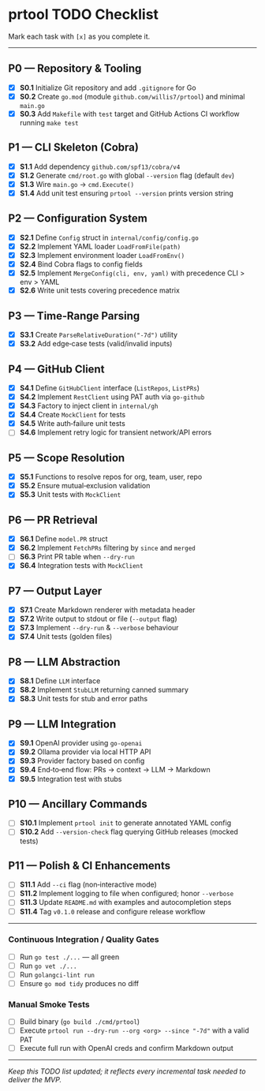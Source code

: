 # prtool TODO Checklist

Mark each task with `[x]` as you complete it.

---

## P0 — Repository & Tooling
- [x] **S0.1** Initialize Git repository and add `.gitignore` for Go
- [x] **S0.2** Create `go.mod` (module `github.com/willis7/prtool`) and minimal `main.go`
- [x] **S0.3** Add `Makefile` with `test` target and GitHub Actions CI workflow running `make test`

## P1 — CLI Skeleton (Cobra)
- [x] **S1.1** Add dependency `github.com/spf13/cobra/v4`
- [x] **S1.2** Generate `cmd/root.go` with global `--version` flag (default `dev`)
- [x] **S1.3** Wire `main.go` → `cmd.Execute()`
- [x] **S1.4** Add unit test ensuring `prtool --version` prints version string

## P2 — Configuration System
- [x] **S2.1** Define `Config` struct in `internal/config/config.go`
- [x] **S2.2** Implement YAML loader `LoadFromFile(path)`
- [x] **S2.3** Implement environment loader `LoadFromEnv()`
- [x] **S2.4** Bind Cobra flags to config fields
- [x] **S2.5** Implement `MergeConfig(cli, env, yaml)` with precedence CLI > env > YAML
- [x] **S2.6** Write unit tests covering precedence matrix

## P3 — Time‑Range Parsing
- [x] **S3.1** Create `ParseRelativeDuration("-7d")` utility
- [x] **S3.2** Add edge‑case tests (valid/invalid inputs)

## P4 — GitHub Client
- [x] **S4.1** Define `GitHubClient` interface (`ListRepos`, `ListPRs`)
- [x] **S4.2** Implement `RestClient` using PAT auth via `go-github`
- [x] **S4.3** Factory to inject client in `internal/gh`
- [x] **S4.4** Create `MockClient` for tests
- [x] **S4.5** Write auth‑failure unit tests
- [ ] **S4.6** Implement retry logic for transient network/API errors

## P5 — Scope Resolution
- [x] **S5.1** Functions to resolve repos for org, team, user, repo
- [x] **S5.2** Ensure mutual‑exclusion validation
- [x] **S5.3** Unit tests with `MockClient`

## P6 — PR Retrieval
- [x] **S6.1** Define `model.PR` struct
- [x] **S6.2** Implement `FetchPRs` filtering by `since` and `merged`
- [ ] **S6.3** Print PR table when `--dry-run`
- [x] **S6.4** Integration tests with `MockClient`

## P7 — Output Layer
- [x] **S7.1** Create Markdown renderer with metadata header
- [x] **S7.2** Write output to stdout or file (`--output` flag)
- [x] **S7.3** Implement `--dry-run` & `--verbose` behaviour
- [x] **S7.4** Unit tests (golden files)

## P8 — LLM Abstraction
- [x] **S8.1** Define `LLM` interface
- [x] **S8.2** Implement `StubLLM` returning canned summary
- [x] **S8.3** Unit tests for stub and error paths

## P9 — LLM Integration
- [x] **S9.1** OpenAI provider using `go-openai`
- [x] **S9.2** Ollama provider via local HTTP API
- [x] **S9.3** Provider factory based on config
- [x] **S9.4** End‑to‑end flow: PRs → context → LLM → Markdown
- [x] **S9.5** Integration test with stubs

## P10 — Ancillary Commands
- [ ] **S10.1** Implement `prtool init` to generate annotated YAML config
- [ ] **S10.2** Add `--version-check` flag querying GitHub releases (mocked tests)

## P11 — Polish & CI Enhancements
- [ ] **S11.1** Add `--ci` flag (non‑interactive mode)
- [ ] **S11.2** Implement logging to file when configured; honor `--verbose`
- [ ] **S11.3** Update `README.md` with examples and autocompletion steps
- [ ] **S11.4** Tag `v0.1.0` release and configure release workflow

---

### Continuous Integration / Quality Gates
- [ ] Run `go test ./...` — all green
- [ ] Run `go vet ./...`
- [ ] Run `golangci-lint run`
- [ ] Ensure `go mod tidy` produces no diff

### Manual Smoke Tests
- [ ] Build binary (`go build ./cmd/prtool`)
- [ ] Execute `prtool run --dry-run --org <org> --since "-7d"` with a valid PAT
- [ ] Execute full run with OpenAI creds and confirm Markdown output

---

_Keep this TODO list updated; it reflects every incremental task needed to deliver the MVP._